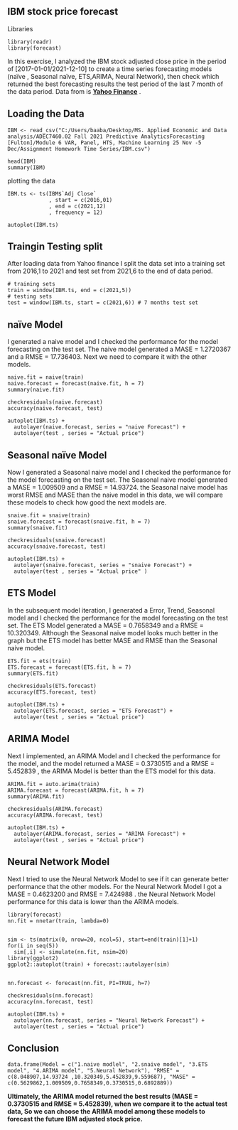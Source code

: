 ## IBM stock price forecast 


Libraries
```{r  Libraries  }
library(readr)
library(forecast)
```
In this exercise, I analyzed the IBM stock adjusted close price in the period of [2017-01-01/2021-12-10] to create a time series forecasting models (naïve  , Seasonal naïve, ETS,ARIMA, Neural Network), then check which returned the best forecasting results the test period of the last 7 month of the data period. Data from is **<a href="https://finance.yahoo.com/quote/IBM/history/" target="_blank">Yahoo Finance</a>** .


## Loading the Data

 
```{r loaud the data}
IBM <- read_csv("C:/Users/baaba/Desktop/MS. Applied Economic and Data analysis/ADEC7460.02 Fall 2021 Predictive AnalyticsForecasting [Fulton]/Module 6 VAR, Panel, HTS, Machine Learning 25 Nov -5 Dec/Assignment Homework Time Series/IBM.csv")

head(IBM)
summary(IBM)
```
plotting the data 
```{r               }
IBM.ts <- ts(IBM$`Adj Close`
             , start = c(2016,01)
             , end = c(2021,12)
             , frequency = 12)

autoplot(IBM.ts)
```

## Traingin Testing split

After loading data from Yahoo finance I split the data set into a training set from 2016,1 to 2021 and test set from 2021,6 to the end of data period.
```{r Split Data into Train and Test Sets}
# training sets   
train = window(IBM.ts, end = c(2021,5))
# testing sets
test = window(IBM.ts, start = c(2021,6)) # 7 months test set
```

## naïve Model

I generated a naive model and I checked the performance for the model forecasting on the test set. The naive model generated a MASE = 1.2720367 and a RMSE = 17.736403. Next we need to compare it with the other models.
```{r    naïve    }
naive.fit = naive(train)
naive.forecast = forecast(naive.fit, h = 7)
summary(naive.fit)
```

```{r               }
checkresiduals(naive.forecast)
accuracy(naive.forecast, test)
```
```{r}
autoplot(IBM.ts) +
  autolayer(naive.forecast, series = "naive Forecast") +
  autolayer(test , series = "Actual price")
```

## Seasonal naïve Model

Now I generated a Seasonal naive model and I checked the performance for the model forecasting on the test set. The Seasonal naive model generated a MASE = 1.009509 and a RMSE = 14.93724.  the Seasonal naive model has worst RMSE and MASE than the naive model in this data,  we will compare these models  to check how good the next models are.  
```{r               }
snaive.fit = snaive(train)
snaive.forecast = forecast(snaive.fit, h = 7)
summary(snaive.fit)
```
```{r               }
checkresiduals(snaive.forecast)
accuracy(snaive.forecast, test)
```

```{r}
autoplot(IBM.ts) +
  autolayer(snaive.forecast, series = "snaive Forecast") +
  autolayer(test , series = "Actual price" )
```

## ETS Model

In the subsequent model iteration, I generated a Error, Trend, Seasonal model and I checked the performance for the model forecasting on the test set. The ETS Model generated a MASE = 0.7658349 and a RMSE = 10.320349. Although the Seasonal naive model looks much better in the graph but the ETS model has better MASE and  RMSE than the Seasonal naive model.
```{r    ETS    }
ETS.fit = ets(train)
ETS.forecast = forecast(ETS.fit, h = 7)
summary(ETS.fit)
```
```{r               }
checkresiduals(ETS.forecast)
accuracy(ETS.forecast, test)
```

```{r               }
autoplot(IBM.ts) +
  autolayer(ETS.forecast, series = "ETS Forecast") +
  autolayer(test , series = "Actual price")
```

## ARIMA Model

Next I implemented, an ARIMA Model and I checked the performance for the model, and the model   returned a MASE = 0.3730515  and a RMSE = 5.452839 , the ARIMA Model is better than the ETS model for this data.
```{r    ARIMA      }
ARIMA.fit = auto.arima(train)
ARIMA.forecast = forecast(ARIMA.fit, h = 7)
summary(ARIMA.fit)
```
```{r               }
checkresiduals(ARIMA.forecast)
accuracy(ARIMA.forecast, test)
```

```{r               }
autoplot(IBM.ts) +
  autolayer(ARIMA.forecast, series = "ARIMA Forecast") +
  autolayer(test , series = "Actual price")
```

##  Neural Network Model
Next I tried to use the Neural Network Model to see if it can generate better performance that the other models. For the Neural Network Model I got a MASE = 0.4623200 and RMSE = 7.424988 . the Neural Network Model performance for this data is lower than the ARIMA models.
```{r    nn      }
library(forecast)
nn.fit = nnetar(train, lambda=0)


sim <- ts(matrix(0, nrow=20, ncol=5), start=end(train)[1]+1)
for(i in seq(5))
  sim[,i] <- simulate(nn.fit, nsim=20)
library(ggplot2)
ggplot2::autoplot(train) + forecast::autolayer(sim)


nn.forecast <- forecast(nn.fit, PI=TRUE, h=7)
```
```{r               }
checkresiduals(nn.forecast)
accuracy(nn.forecast, test)
```

```{r               }
autoplot(IBM.ts) +
  autolayer(nn.forecast, series = "Neural Network Forecast") +
  autolayer(test , series = "Actual price")
```

## Conclusion

```{r  Conclusion   }
data.frame(Model = c("1.naive modlel", "2.snaive model", "3.ETS model", "4.ARIMA model", "5.Neural Network"), "RMSE" = c(8.048907,14.93724 ,10.320349,5.452839,9.559687), "MASE" = c(0.5629862,1.009509,0.7658349,0.3730515,0.6892889))
```

**Ultimately, the ARIMA model returned the best results (MASE = 0.3730515 and RMSE = 5.452839), when we compare it to the actual test data, So we can choose the ARIMA model among these models to forecast the future IBM adjusted stock price.**
